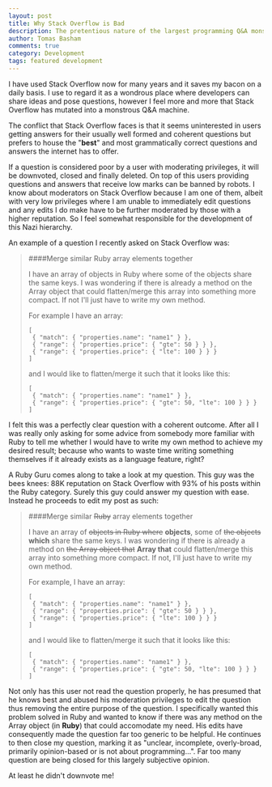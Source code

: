 ```yaml
---
layout: post
title: Why Stack Overflow is Bad
description: The pretentious nature of the largest programming Q&A monster.
author: Tomas Basham
comments: true
category: Development
tags: featured development
---
```

I have used Stack Overflow now for many years and it saves my bacon on a daily basis. I use to regard it as a wondrous place where developers can share ideas and pose questions, however I feel more and more that Stack Overflow has mutated into a monstrous Q&A machine.

The conflict that Stack Overflow faces is that it seems uninterested in users getting answers for their usually well formed and coherent questions but prefers to house the "**best**" and most grammatically correct questions and answers the internet has to offer.

If a question is considered poor by a user with moderating privileges, it will be downvoted, closed and finally deleted. On top of this users providing questions and answers that receive low marks can be banned by robots. I know about moderators on Stack Overflow because I am one of them, albeit with very low privileges where I am unable to immediately edit questions and any edits I do make have to be further moderated by those with a higher reputation. So I feel somewhat responsible for the development of this Nazi hierarchy.

An example of a question I recently asked on Stack Overflow was:

>####Merge similar Ruby array elements together
>
>I have an array of objects in Ruby where some of the objects share the same keys. I was wondering if there is already a method on the Array object that could flatten/merge this array into something more compact. If not I'll just have to write my own method.
>
>For example I have an array:
>
>```
>[
>  { "match": { "properties.name": "name1" } },
>  { "range": { "properties.price": { "gte": 50 } } },
>  { "range": { "properties.price": { "lte": 100 } } }
>]
>```
>
>and I would like to flatten/merge it such that it looks like this:
>
>```
>[
>  { "match": { "properties.name": "name1" } },
>  { "range": { "properties.price": { "gte": 50, "lte": 100 } } }
>]
>```

I felt this was a perfectly clear question with a coherent outcome. After all I was really only asking for some advice from somebody more familiar with Ruby to tell me whether I would have to write my own method to achieve my desired result; because who wants to waste time writing something themselves if it already exists as a language feature, right?

A Ruby Guru comes along to take a look at my question. This guy was the bees knees: 88K reputation on Stack Overflow with 93% of his posts within the Ruby category. Surely this guy could answer my question with ease. Instead he proceeds to edit my post as such:

>####Merge similar ~~Ruby~~ array elements together
>
>I have an array of ~~objects in Ruby where~~ **objects**, some of ~~the objects~~ **which** share the same keys. I was wondering if there is already a method on ~~the Array object that~~ **Array that** could flatten/merge this array into something more compact. If not, I'll just have to write my own method.
>
>For example, I have an array:
>
>```
>[
>  { "match": { "properties.name": "name1" } },
>  { "range": { "properties.price": { "gte": 50 } } },
>  { "range": { "properties.price": { "lte": 100 } } }
>]
>```
>
>and I would like to flatten/merge it such that it looks like this:
>
>```
>[
>  { "match": { "properties.name": "name1" } },
>  { "range": { "properties.price": { "gte": 50, "lte": 100 } } }
>]
>```

Not only has this user not read the question properly, he has presumed that he knows best and abused his moderation privileges to edit the question thus removing the entire purpose of the question. I specifically wanted this problem solved in Ruby and wanted to know if there was any method on the Array object (in **Ruby**) that could accomodate my need. His edits have consequently made the question far too generic to be helpful. He continues to then close my question, marking it as "unclear, incomplete, overly-broad, primarily opinion-based or is not about programming...". Far too many question are being closed for this largely subjective opinion.

At least he didn't downvote me!
